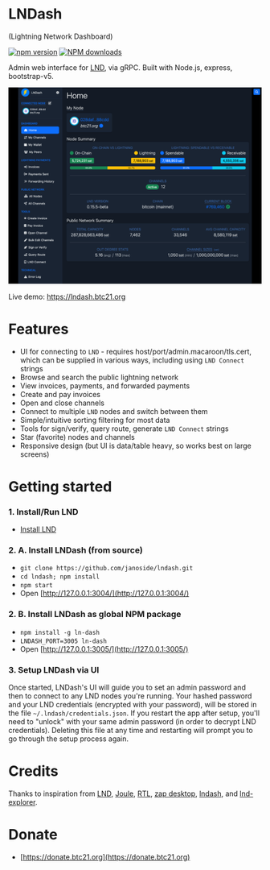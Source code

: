 # LNDash

(Lightning Network Dashboard)

[![npm version][npm-ver-img]][npm-ver-url] [![NPM downloads][npm-dl-img]][npm-dl-url]

Admin web interface for [LND](https://github.com/lightningnetwork/lnd), via gRPC. Built with Node.js, express, bootstrap-v5.

![](docs/screenshots/dashboard.png)

Live demo: https://lndash.btc21.org

# Features

* UI for connecting to `LND` - requires host/port/admin.macaroon/tls.cert, which can be supplied in various ways, including using `LND Connect` strings
* Browse and search the public lightning network
* View invoices, payments, and forwarded payments
* Create and pay invoices
* Open and close channels
* Connect to multiple `LND` nodes and switch between them
* Simple/intuitive sorting filtering for most data
* Tools for sign/verify, query route, generate `LND Connect` strings
* Star (favorite) nodes and channels
* Responsive design (but UI is data/table heavy, so works best on large screens)


# Getting started

### 1. Install/Run LND

* [Install LND](https://github.com/lightningnetwork/lnd/blob/master/docs/INSTALL.md)


### 2. A. Install LNDash (from source)

* `git clone https://github.com/janoside/lndash.git`
* `cd lndash; npm install`
* `npm start`
* Open [http://127.0.0.1:3004/](http://127.0.0.1:3004/)

### 2. B. Install LNDash as global NPM package

* `npm install -g ln-dash`
* `LNDASH_PORT=3005 ln-dash`
* Open [http://127.0.0.1:3005/](http://127.0.0.1:3005/)

### 3. Setup LNDash via UI

Once started, LNDash's UI will guide you to set an admin password and then to connect to any LND nodes you're running. Your hashed password and your LND credentials (encrypted with your password), will be stored in the file `~/.lndash/credentials.json`. If you restart the app after setup, you'll need to "unlock" with your same admin password (in order to decrypt LND credentials). Deleting this file at any time and restarting will prompt you to go through the setup process again.


# Credits

Thanks to inspiration from [LND](https://github.com/lightningnetwork/lnd), [Joule](https://lightningjoule.com/), [RTL](https://github.com/ShahanaFarooqui/RTL), [zap desktop](https://github.com/LN-Zap/zap-desktop), [lndash](https://github.com/djmelik/lndash), and [lnd-explorer](https://github.com/altangent/lnd-explorer).

# Donate

* [https://donate.btc21.org](https://donate.btc21.org)



[npm-ver-img]: https://img.shields.io/npm/v/ln-dash.svg?style=flat
[npm-ver-url]: https://www.npmjs.com/package/ln-dash
[npm-dl-img]: http://img.shields.io/npm/dm/ln-dash.svg?style=flat
[npm-dl-url]: https://npmcharts.com/compare/ln-dash?minimal=true
